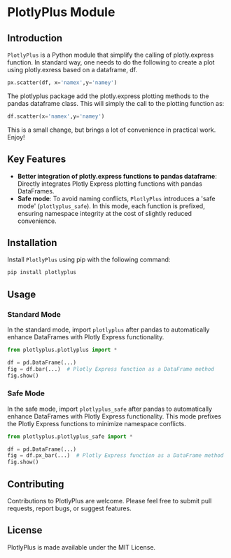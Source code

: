 # PlotlyPlus Module

## Introduction
`PlotlyPlus` is a Python module that simplify the calling of plotly.express function. In standard way, one needs to do the following to create a plot using plotly.exress based on a dataframe, df. 

```python
px.scatter(df, x='namex',y='namey')
```
The plotlyplus package add the plotly.express plotting methods to the pandas dataframe class. This will simply the call to the plotting function as:

```python
df.scatter(x='namex',y='namey')
```
This is a small change, but brings a lot of convenience in practical work. Enjoy!

## Key Features
- **Better integration of plotly.express functions to pandas dataframe**: Directly integrates Plotly Express plotting functions with pandas DataFrames.
- **Safe mode**: To avoid naming conflicts, `PlotlyPlus` introduces a 'safe mode' (`plotlyplus_safe`). In this mode, each function is prefixed, ensuring namespace integrity at the cost of slightly reduced convenience.

## Installation
Install `PlotlyPlus` using pip with the following command:
```bash
pip install plotlyplus
```

## Usage

### Standard Mode
In the standard mode, import `plotlyplus` after pandas to automatically enhance DataFrames with Plotly Express functionality.


```python
from plotlyplus.plotlyplus import *

df = pd.DataFrame(...)
fig = df.bar(...)  # Plotly Express function as a DataFrame method
fig.show()
```

### Safe Mode
In the safe mode, import `plotlyplus_safe` after pandas to automatically enhance DataFrames with Plotly Express functionality. This mode prefixes the Plotly Express functions to minimize namespace conflicts.

```python
from plotlyplus.plotlyplus_safe import *

df = pd.DataFrame(...)
fig = df.px_bar(...)  # Plotly Express function as a DataFrame method
fig.show()
```

## Contributing

Contributions to PlotlyPlus are welcome. Please feel free to submit pull requests, report bugs, or suggest features.


## License

PlotlyPlus is made available under the MIT License.
